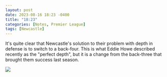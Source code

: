 ```yaml
---
layout: post
date: 2023-08-16 18:23 -0400
title: "18:23"
categories: [Notes, Premier League]
tags: [Newcastle]
---
```


It's quite clear that Newcastle's solution to their problem with depth in defense is to switch to a back-four. This is what Eddie Howe described recently as the "perfect depth", but it is a change from the back-three that brought them success last season.

![](https://i.imgur.com/k7x7Dbo.jpg)


